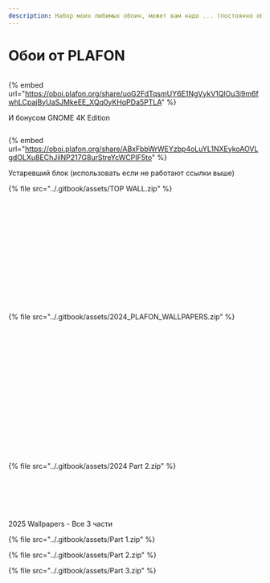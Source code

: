 ```yaml
---
description: Набор моих любимых обоин, может вам надо ... (постоянно обновляется)
---
```


# Обои от PLAFON

<figure><img src="../.gitbook/assets/image (5).png" alt=""><figcaption></figcaption></figure>

{% embed url="https://oboi.plafon.org/share/uoG2FdTqsmUY6E1NgVykV1QlOu3j9m6fwhLCpajByUaSJMkeEE_XQq0yKHqPDa5PTLA" %}

И бонусом GNOME 4K Edition

<figure><img src="../.gitbook/assets/image (3).png" alt=""><figcaption></figcaption></figure>

{% embed url="https://oboi.plafon.org/share/ABxFbbWrWEYzbp4oLuYL1NXEykoAOVLgdOLXu8EChJilNP217G8urStreYcWCPIF5to" %}















Устаревший блок (использовать если не работают ссылки выше)

{% file src="../.gitbook/assets/TOP WALL.zip" %}

<div><figure><img src="../.gitbook/assets/wallhaven-jxrkky.jpg" alt=""><figcaption></figcaption></figure> <figure><img src="../.gitbook/assets/diablo_4_iv_lilith_2023_video_game-wallpaper-5120x2160.jpg" alt=""><figcaption></figcaption></figure> <figure><img src="../.gitbook/assets/aloy_horizon_forbidden_west_video_game_2-wallpaper-3440x1440.jpg" alt=""><figcaption></figcaption></figure> <figure><img src="../.gitbook/assets/1298340.jpg" alt=""><figcaption></figcaption></figure> <figure><img src="../.gitbook/assets/background.png" alt=""><figcaption></figcaption></figure> <figure><img src="../.gitbook/assets/Endy_vector_EOS-planet.png" alt=""><figcaption></figcaption></figure> <figure><img src="../.gitbook/assets/Endy_vector_watching.png" alt=""><figcaption></figcaption></figure> <figure><img src="../.gitbook/assets/Firefox_wallpaperGitHub.png" alt=""><figcaption></figcaption></figure> <figure><img src="../.gitbook/assets/921802.jpg" alt=""><figcaption></figcaption></figure> <figure><img src="../.gitbook/assets/bladerunner.jpg" alt=""><figcaption></figcaption></figure> <figure><img src="../.gitbook/assets/Firefox_wallpaper.png" alt=""><figcaption></figcaption></figure> <figure><img src="../.gitbook/assets/yoda-7000x3500-star-wars-battlefront-4k-8k-13727.jpg" alt=""><figcaption></figcaption></figure> <figure><img src="../.gitbook/assets/watch-dogs-legion-2019-yx.jpg" alt=""><figcaption></figcaption></figure> <figure><img src="../.gitbook/assets/biomutant-3840x2160-4k-12328.jpg" alt=""><figcaption></figcaption></figure> <figure><img src="../.gitbook/assets/wallpapersden.com_cyberpunk-boy-2077_5120x2876.jpg" alt=""><figcaption></figcaption></figure> <figure><img src="../.gitbook/assets/house_future_art_141034_7680x3688.jpg" alt=""><figcaption></figcaption></figure></div>

{% file src="../.gitbook/assets/2024_PLAFON_WALLPAPERS.zip" %}

<div><figure><img src="../.gitbook/assets/car-street-night-city-digital-art-4k-wallpaper-uhdpaper.com-914@0@i.jpg" alt=""><figcaption></figcaption></figure> <figure><img src="../.gitbook/assets/lighthouse-sunset-scenery-digital-art-4k-wallpaper-uhdpaper.com-326@1@m.jpg" alt=""><figcaption></figcaption></figure> <figure><img src="../.gitbook/assets/wallpapersden.com_cityscape-8k-cyber-city-digital-art_7680x4320.jpg" alt=""><figcaption></figcaption></figure> <figure><img src="../.gitbook/assets/muscle-car-night-road-digital-art-4k-wallpaper-uhdpaper.com-25@0@j.jpg" alt=""><figcaption></figcaption></figure> <figure><img src="../.gitbook/assets/2024-year-digital-art-4k-wallpaper-uhdpaper.com-901@0@i.jpg" alt=""><figcaption></figcaption></figure> <figure><img src="../.gitbook/assets/anime-night-stars-sky-clouds-scenery-digital-art-4k-wallpaper-uhdpaper.com-772@0@i.jpg" alt=""><figcaption></figcaption></figure> <figure><img src="../.gitbook/assets/ferrari-car-road-hollywood-night-city-scenery-digital-art-4k-wallpaper-uhdpaper.com-202@1@n.jpg" alt=""><figcaption></figcaption></figure> <figure><img src="../.gitbook/assets/car-night-street-digital-art-4k-wallpaper-uhdpaper.com-16@0@j.jpg" alt=""><figcaption></figcaption></figure> <figure><img src="../.gitbook/assets/sunset-road-car-forest-scenery-digital-art-4k-wallpaper-uhdpaper.com-881@1@m.jpg" alt=""><figcaption></figcaption></figure> <figure><img src="../.gitbook/assets/car-road-forest-sunset-mountain-scenery-4k-wallpaper-uhdpaper.com-878@1@m.jpg" alt=""><figcaption></figcaption></figure> <figure><img src="../.gitbook/assets/alone-night-city-scenery-digital-art-4k-wallpaper-uhdpaper.com-851@1@m.jpg" alt=""><figcaption></figcaption></figure> <figure><img src="../.gitbook/assets/sports-car-red-smoke-digital-art-4k-wallpaper-uhdpaper.com-28@0@j.jpg" alt=""><figcaption></figcaption></figure> <figure><img src="../.gitbook/assets/sports-car-road-digital-art-4k-wallpaper-uhdpaper.com-15@0@j.jpg" alt=""><figcaption></figcaption></figure> <figure><img src="../.gitbook/assets/delorean-car-time-machine-neon-lights-digital-art-4k-wallpaper-uhdpaper.com-17@0@j.jpg" alt=""><figcaption></figcaption></figure> <figure><img src="../.gitbook/assets/soldier-gas-mask-flower-digital-art-4k-wallpaper-uhdpaper.com-13@0@j.jpg" alt=""><figcaption></figcaption></figure> <figure><img src="../.gitbook/assets/muscle-car-ice-road-red-moon-digital-art-4k-wallpaper-uhdpaper.com-18@0@j.jpg" alt=""><figcaption></figcaption></figure> <figure><img src="../.gitbook/assets/sci-fi-digital-art-uhdpaper.com-8K-4.956.jpg" alt=""><figcaption></figcaption></figure> <figure><img src="../.gitbook/assets/1244429.jpg" alt=""><figcaption></figcaption></figure> <figure><img src="../.gitbook/assets/light_snow.png" alt=""><figcaption></figcaption></figure></div>

{% file src="../.gitbook/assets/2024 Part 2.zip" %}

<div><figure><img src="../.gitbook/assets/playing_video_games-wallpaper-5120x2880.jpg" alt=""><figcaption></figcaption></figure> <figure><img src="../.gitbook/assets/spaceman_art-wallpaper-8640x3600.jpg" alt=""><figcaption></figcaption></figure> <figure><img src="../.gitbook/assets/wallhaven-39e556.png" alt=""><figcaption></figcaption></figure> <figure><img src="../.gitbook/assets/wallhaven-kx5v57.jpg" alt=""><figcaption></figcaption></figure> <figure><img src="../.gitbook/assets/voxels-city-cityscape-details-architecture-hd-wallpaper-edd1542121173167fa2fa5c326d8ffe5.jpg" alt=""><figcaption></figcaption></figure> <figure><img src="../.gitbook/assets/wallpaperflare.com_wallpaper.jpg" alt=""><figcaption></figcaption></figure></div>

2025 Wallpapers - Все 3 части

{% file src="../.gitbook/assets/Part 1.zip" %}

{% file src="../.gitbook/assets/Part 2.zip" %}

{% file src="../.gitbook/assets/Part 3.zip" %}
